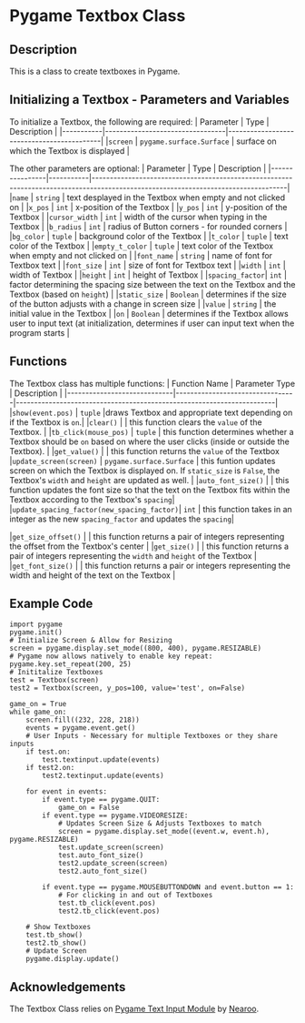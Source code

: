 # Pygame Textbox Class
## Description
This is a class to create textboxes in Pygame.

## Initializing a Textbox - Parameters and Variables
To initialize a Textbox, the following are required:
| Parameter | Type                            | Description                               |
|-----------|---------------------------------|-------------------------------------------|
|`screen`   | `pygame.surface.Surface`        | surface on which the Textbox is displayed |

The other parameters are optional:
| Parameter      | Type      | Description                                                                                                                       |
|----------------|-----------|-----------------------------------------------------------------------------------------------------------------------------------|
|`name`          | `string`  | text desplayed in the Textbox when empty and not clicked on                                                                       |
|`x_pos`         | `int`     | x-position of the Textbox                                                                                                         |
|`y_pos`         | `int`     | y-position of the Textbox                                                                                                         |
|`cursor_width`  | `int`     | width of the cursor when typing in the Textbox                                                                                    |
|`b_radius`      | `int`     | radius of Button corners - for rounded corners                                                                                    |
|`bg_color`      | `tuple`   | background color of the Textbox                                                                                                   |
|`t_color`       | `tuple`   | text color of the Textbox                                                                                                         |
|`empty_t_color` | `tuple`   | text color of the Textbox when empty and not clicked on                                                                           |
|`font_name`     | `string`  | name of font for Textbox text                                                                                                     |
|`font_size`     | `int`     | size of font for Textbox text                                                                                                     |
|`width`         | `int`     | width of Textbox                                                                                                                  |
|`height`        | `int`     | height of Textbox                                                                                                                 |
|`spacing_factor`| `int`     | factor determining the spacing size between the text on the Textbox and the Textbox (based on `height`)                           |
|`static_size`   | `Boolean` | determines if the size of the button adjusts with a change in screen size                                                         |
|`value`         | `string`  | the initial value in the Textbox                                                                                                  |
|`on`            | `Boolean` | determines if the Textbox allows user to input text (at initialization, determines if user can input text when the program starts |

## Functions
The Textbox class has multiple functions:
| Function Name               | Parameter Type                  | Description                                                           |
|-----------------------------|---------------------------------|-----------------------------------------------------------------------|
|`show(event.pos)`            | `tuple`                         |draws Textbox and appropriate text depending on if the Textbox is `on`.|
|`clear()`                    |                                 | this function clears the `value` of the Textbox.                      |
|`tb_click(mouse_pos)`        | `tuple`                         | this function determines whether a Textbox should be `on` based on where the user clicks (inside or outside the Textbox). |
|`get_value()`                |                                 | this function returns the `value` of the Textbox
|`update_screen(screen)`      | `pygame.surface.Surface`        | this funtion updates screen on which the Textbox is displayed on. If `static_size` is `False`, the Textbox's `width` and `height` are updated as well. |
|`auto_font_size()`           |                                 | this function updates the font size so that the text on the Textbox fits within the Textbox according to the Textbox's `spacing`|
|`update_spacing_factor(new_spacing_factor)`| `int`                           | this function takes in an integer as the new `spacing_factor` and updates the `spacing`|

|`get_size_offset()`          |                                 | this function returns a pair of integers representing the offset from the Textbox's center |
|`get_size()`                 |                                 | this function returns a pair of integers representing the `width` and `height` of the Textbox |
|`get_font_size()`            |                                 | this function returns a pair or integers representing the width and height of the text on the Textbox |


## Example Code
```
import pygame
pygame.init()
# Initialize Screen & Allow for Resizing
screen = pygame.display.set_mode((800, 400), pygame.RESIZABLE)
# Pygame now allows natively to enable key repeat:
pygame.key.set_repeat(200, 25)
# Inititalize Textboxes
test = Textbox(screen)
test2 = Textbox(screen, y_pos=100, value='test', on=False)

game_on = True
while game_on:
    screen.fill((232, 228, 218))
    events = pygame.event.get()
    # User Inputs - Necessary for multiple Textboxes or they share inputs
    if test.on:
        test.textinput.update(events)
    if test2.on:
        test2.textinput.update(events)

    for event in events:
        if event.type == pygame.QUIT:
            game_on = False
        if event.type == pygame.VIDEORESIZE:
            # Updates Screen Size & Adjusts Textboxes to match
            screen = pygame.display.set_mode((event.w, event.h), pygame.RESIZABLE)
            test.update_screen(screen)
            test.auto_font_size()
            test2.update_screen(screen)
            test2.auto_font_size()

        if event.type == pygame.MOUSEBUTTONDOWN and event.button == 1:
            # For clicking in and out of Textboxes
            test.tb_click(event.pos)
            test2.tb_click(event.pos)

    # Show Textboxes
    test.tb_show()
    test2.tb_show()
    # Update Screen
    pygame.display.update()
```

## Acknowledgements
The Textbox Class relies on [Pygame Text Input Module](https://github.com/Nearoo/pygame-text-input) by [Nearoo](https://github.com/Nearoo/).
